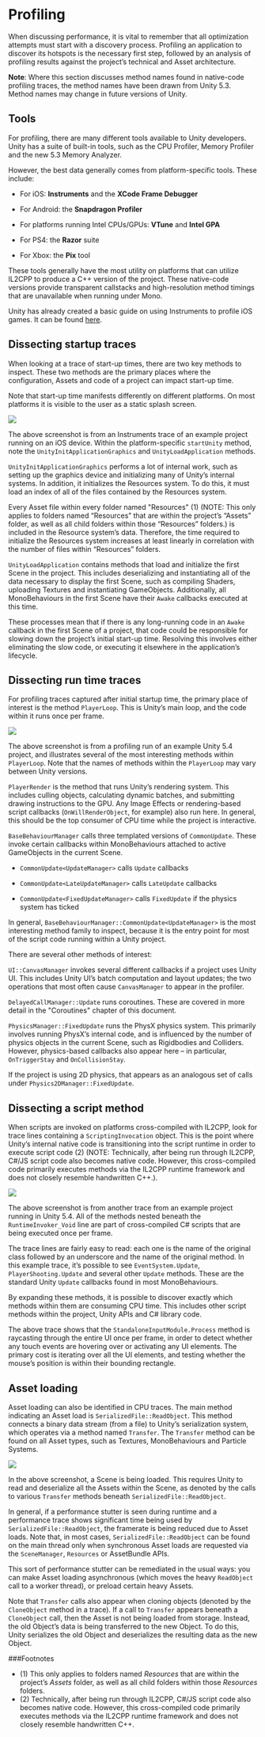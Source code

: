 # Profiling

When discussing performance, it is vital to remember that all optimization attempts must start with a discovery process. Profiling an application to discover its hotspots is the necessary first step, followed by an analysis of profiling results against the project’s technical and Asset architecture.

**Note**: Where this section discusses method names found in native-code profiling traces, the method names have been drawn from Unity 5.3. Method names may change in future versions of Unity.

## Tools

For profiling, there are many different tools available to Unity developers. Unity has a suite of built-in tools, such as the CPU Profiler, Memory Profiler and the new 5.3 Memory Analyzer.

However, the best data generally comes from platform-specific tools. These include:

* For iOS: __Instruments__ and the __XCode Frame Debugger__

* For Android: the __Snapdragon Profiler__

* For platforms running Intel CPUs/GPUs: __VTune__ and __Intel GPA__

* For PS4: the __Razor__ suite

* For Xbox: the __Pix__ tool

These tools generally have the most utility on platforms that can utilize IL2CPP to produce a C++ version of the project. These native-code versions provide transparent callstacks and high-resolution method timings that are unavailable when running under Mono.

Unity has already created a basic guide on using Instruments to profile iOS games. It can be found [here](http://blogs.unity3d.com/2016/02/01/profiling-with-instruments/).

## Dissecting startup traces

When looking at a trace of start-up times, there are two key methods to inspect. These two methods are the primary places where the configuration, Assets and code of a project can impact start-up time.

Note that start-up time manifests differently on different platforms. On most platforms it is visible to the user as a static splash screen.

![](../uploads/Main/Understanding%20Performance%20in%20Unity%20-%20Profiling%20Section_image_0.png)

The above screenshot is from an Instruments trace of an example project running on an iOS device. Within the platform-specific `startUnity` method, note the `UnityInitApplicationGraphics` and `UnityLoadApplication` methods.

`UnityInitApplicationGraphics` performs a lot of internal work, such as setting up the graphics device and initializing many of Unity’s internal systems. In addition, it initializes the Resources system. To do this, it must load an index of all of the files contained by the Resources system.

Every Asset file within every folder named "Resources" (1) (NOTE: 
	 This only applies to folders named “Resources” that are within the project’s “Assets” folder, as well as all child folders within those “Resources” folders.) is included in the Resource system’s data. Therefore, the time required to initialize the Resources system increases at least linearly in correlation with the number of files within “Resources” folders.

`UnityLoadApplication` contains methods that load and initialize the first Scene in the project. This includes deserializing and instantiating all of the data necessary to display the first Scene, such as compiling Shaders, uploading Textures and instantiating GameObjects. Additionally, all MonoBehaviours in the first Scene have their `Awake` callbacks executed at this time.

These processes mean that if there is any long-running code in an `Awake` callback in the first Scene of a project, that code could be responsible for slowing down the project’s initial start-up time. Resolving this involves either eliminating the slow code, or executing it elsewhere in the application’s lifecycle.

## Dissecting run time traces

For profiling traces captured after initial startup time, the primary place of interest is the method `PlayerLoop`. This is Unity’s main loop, and the code within it runs once per frame.

![](../uploads/Main/Understanding%20Performance%20in%20Unity%20-%20Profiling%20Section_image_1.png)

The above screenshot is from a profiling run of an example Unity 5.4 project, and illustrates several of the most interesting methods within `PlayerLoop`. Note that the names of methods within the `PlayerLoop` may vary between Unity versions.

`PlayerRender` is the method that runs Unity’s rendering system. This includes culling objects, calculating dynamic batches, and submitting drawing instructions to the GPU. Any Image Effects or rendering-based script callbacks (`OnWillRenderObject`, for example) also run here. In general, this should be the top consumer of CPU time while the project is interactive.

`BaseBehaviourManager` calls three templated versions of `CommonUpdate`. These invoke certain callbacks within MonoBehaviours attached to active GameObjects in the current Scene.

* `CommonUpdate<UpdateManager>` calls `Update` callbacks

* `CommonUpdate<LateUpdateManager>` calls `LateUpdate` callbacks

* `CommonUpdate<FixedUpdateManager>` calls `FixedUpdate` if the physics system has ticked

In general, `BaseBehaviourManager::CommonUpdate<UpdateManager>` is the most interesting method family to inspect, because it is the entry point for most of the script code running within a Unity project.

There are several other methods of interest:

`UI::CanvasManager` invokes several different callbacks if a project uses Unity UI. This includes Unity UI’s batch computation and layout updates; the two operations that most often cause `CanvasManager` to appear in the profiler.

`DelayedCallManager::Update` runs coroutines. These are covered in more detail in the "Coroutines" chapter of this document.

`PhysicsManager::FixedUpdate` runs the PhysX physics system. This primarily involves running PhysX’s internal code, and is influenced by the number of physics objects in the current Scene, such as Rigidbodies and Colliders. However, physics-based callbacks also appear here – in particular, `OnTriggerStay` and `OnCollisionStay`.

If the project is using 2D physics, that appears as an analogous set of calls under `Physics2DManager::FixedUpdate`.

## Dissecting a script method

When scripts are invoked on platforms cross-compiled with IL2CPP, look for trace lines containing a `ScriptingInvocation` object. This is the point where Unity’s internal native code is transitioning into the script runtime in order to execute script code (2) (NOTE: 
	 Technically, after being run through IL2CPP, C#/JS script code also becomes native code. However, this cross-compiled code primarily executes methods via the IL2CPP runtime framework and does not closely resemble handwritten C++.).

![](../uploads/Main/Understanding%20Performance%20in%20Unity%20-%20Profiling%20Section_image_2.png)

The above screenshot is from another trace from an example project running in Unity 5.4. All of the methods nested beneath the `RuntimeInvoker_Void` line are part of cross-compiled C# scripts that are being executed once per frame.

The trace lines are fairly easy to read: each one is the name of the original class followed by an underscore and the name of the original method. In this example trace, it’s possible to see `EventSystem.Update`, `PlayerShooting.Update` and several other `Update` methods. These are the standard Unity `Update` callbacks found in most MonoBehaviours.

By expanding these methods, it is possible to discover exactly which methods within them are consuming CPU time. This includes other script methods within the project, Unity APIs and C# library code.

The above trace shows that the `StandaloneInputModule.Process` method is raycasting through the entire UI once per frame, in order to detect whether any touch events are hovering over or activating any UI elements. The primary cost is iterating over all the UI elements, and testing whether the mouse’s position is within their bounding rectangle.

## Asset loading

Asset loading can also be identified in CPU traces. The main method indicating an Asset load is `SerializedFile::ReadObject`. This method connects a binary data stream (from a file) to Unity’s serialization system, which operates via a method named `Transfer`. The `Transfer` method can be found on all Asset types, such as Textures, MonoBehaviours and Particle Systems.

![](../uploads/Main/Understanding%20Performance%20in%20Unity%20-%20Profiling%20Section_image_3.png)

In the above screenshot, a Scene is being loaded. This requires Unity to read and deserialize all the Assets within the Scene, as denoted by the calls to various `Transfer` methods beneath `SerializedFile::ReadObject`.

In general, if a performance stutter is seen during runtime and a performance trace shows significant time being used by `SerializedFile::ReadObject`, the framerate is being reduced due to Asset loads. Note that, in most cases, `SerializedFile::ReadObject` can be found on the main thread only when synchronous Asset loads are requested via the `SceneManager`, `Resources` or AssetBundle APIs.

This sort of performance stutter can be remediated in the usual ways: you can make Asset loading asynchronous (which moves the heavy `ReadObject` call to a worker thread), or preload certain heavy Assets.

Note that `Transfer` calls also appear when cloning objects (denoted by the `CloneObject` method in a trace). If a call to `Transfer` appears beneath a `CloneObject` call, then the Asset is not being loaded from storage. Instead, the old Object’s data is being transferred to the new Object. To do this, Unity serializes the old Object and deserializes the resulting data as the new Object.

###Footnotes

* (1) This only applies to folders named _Resources_ that are within the project’s _Assets_ folder, as well as all child folders within those _Resources_ folders.
* (2) Technically, after being run through IL2CPP, C#/JS script code also becomes native code. However, this cross-compiled code primarily executes methods via the IL2CPP runtime framework and does not closely resemble handwritten C++.

